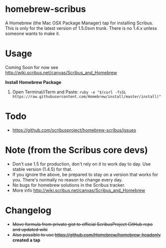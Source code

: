 homebrew-scribus
================
A Homebrew (the Mac OSX Package Manager) tap for installing Scribus.
This is only for the latest version of 1.5.0svn trunk. There is no 1.4.x unless someone wants to make it. 

Usage
=====
Coming Soon for now see http://wiki.scribus.net/canvas/Scribus_and_Homebrew

**Install Homebrew Package**   
1. Open Terminal/iTerm and Paste: 
     ``ruby -e "$(curl -fsSL https://raw.githubusercontent.com/Homebrew/install/master/install)"``


Todo
====
* https://github.com/scribusproject/homebrew-scribus/issues


Note (from the Scribus core devs)
====
*  Don't use 1.5 for production, don't rely on it to work day to day. Use stable version (1.4.5) for that.
*  If you ignore the above, be prepared to stay on a version that works for you. There's normally no
     reason to change every day.
*  No bugs for homebrew solutions in the Scribus tracker.
*  More info http://wiki.scribus.net/canvas/Scribus_and_Homebrew

Changelog
=========
*  <s>Move formula from private gist to official ScribusProject GitHub repo and updated wiki</s>
*  <s>Also possible to use https://github.com/Homebrew/homebrew-headonly</s> **created a tap**


